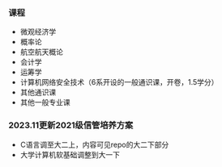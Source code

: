 ### 课程
* 微观经济学
* 概率论
* 航空航天概论
* 会计学
* 运筹学
* 计算机网络安全技术（6系开设的一般通识课，开卷，1.5学分）
* 其他通识课
* 其他一般专业课

### 2023.11更新2021级信管培养方案

- C语言调至大二上，内容可见repo的大二下部分
- 大学计算机软基础调整到大一下